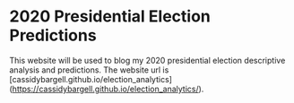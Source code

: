 # 2020 Presidential Election Predictions

This website will be used to blog my 2020 presidential election descriptive analysis and predictions. The website url is [cassidybargell.github.io/election_analytics] (https://cassidybargell.github.io/election_analytics/).
